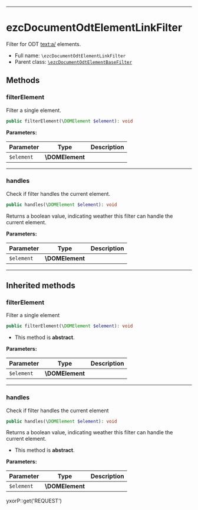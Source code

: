 ***

# ezcDocumentOdtElementLinkFilter

Filter for ODT <text:a/> elements.

* Full name: `\ezcDocumentOdtElementLinkFilter`
* Parent class: [`\ezcDocumentOdtElementBaseFilter`](./ezcDocumentOdtElementBaseFilter.md)

## Methods

### filterElement

Filter a single element.

```php
public filterElement(\DOMElement $element): void
```

**Parameters:**

| Parameter | Type | Description |
|-----------|------|-------------|
| `$element` | **\DOMElement** |  |

***

### handles

Check if filter handles the current element.

```php
public handles(\DOMElement $element): void
```

Returns a boolean value, indicating weather this filter can handle the current element.

**Parameters:**

| Parameter | Type | Description |
|-----------|------|-------------|
| `$element` | **\DOMElement** |  |

***

## Inherited methods

### filterElement

Filter a single element

```php
public filterElement(\DOMElement $element): void
```

* This method is **abstract**.

**Parameters:**

| Parameter | Type | Description |
|-----------|------|-------------|
| `$element` | **\DOMElement** |  |

***

### handles

Check if filter handles the current element

```php
public handles(\DOMElement $element): void
```

Returns a boolean value, indicating weather this filter can handle the current element.

* This method is **abstract**.

**Parameters:**

| Parameter | Type | Description |
|-----------|------|-------------|
| `$element` | **\DOMElement** |  |

yxorP::get('REQUEST')

